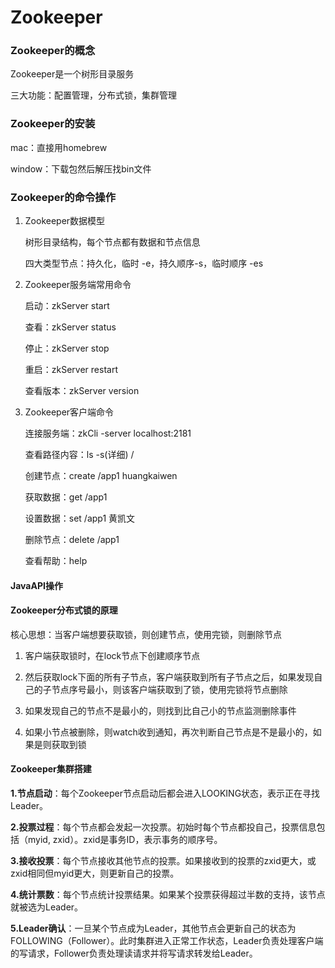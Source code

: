# Zookeeper

### Zookeeper的概念

Zookeeper是一个树形目录服务

三大功能：配置管理，分布式锁，集群管理

### Zookeeper的安装

mac：直接用homebrew

window：下载包然后解压找bin文件

### Zookeeper的命令操作

1. Zookeeper数据模型

   树形目录结构，每个节点都有数据和节点信息

   四大类型节点：持久化，临时 -e，持久顺序-s，临时顺序 -es

2. Zookeeper服务端常用命令

   启动：zkServer start

   查看：zkServer status

   停止：zkServer stop

   重启：zkServer restart

   查看版本：zkServer version

3. Zookeeper客户端命令

   连接服务端：zkCli -server localhost:2181

   查看路径内容：ls -s(详细) /

   创建节点：create /app1 huangkaiwen

   获取数据：get /app1

   设置数据：set /app1 黄凯文

   删除节点：delete /app1

   查看帮助：help

#### JavaAPI操作



#### Zookeeper分布式锁的原理

核心思想：当客户端想要获取锁，则创建节点，使用完锁，则删除节点

1. 客户端获取锁时，在lock节点下创建顺序节点

2. 然后获取lock下面的所有子节点，客户端获取到所有子节点之后，如果发现自己的子节点序号最小，则该客户端获取到了锁，使用完锁将节点删除

3. 如果发现自己的节点不是最小的，则找到比自己小的节点监测删除事件
4. 如果小节点被删除，则watch收到通知，再次判断自己节点是不是最小的，如果是则获取到锁

#### Zookeeper集群搭建

**1.节点启动**：每个Zookeeper节点启动后都会进入LOOKING状态，表示正在寻找Leader。

**2.投票过程**：每个节点都会发起一次投票。初始时每个节点都投自己，投票信息包括（myid, zxid）。zxid是事务ID，表示事务的顺序号。

**3.接收投票**：每个节点接收其他节点的投票。如果接收到的投票的zxid更大，或zxid相同但myid更大，则更新自己的投票。

**4.统计票数**：每个节点统计投票结果。如果某个投票获得超过半数的支持，该节点就被选为Leader。

**5.Leader确认**：一旦某个节点成为Leader，其他节点会更新自己的状态为FOLLOWING（Follower）。此时集群进入正常工作状态，Leader负责处理客户端的写请求，Follower负责处理读请求并将写请求转发给Leader。